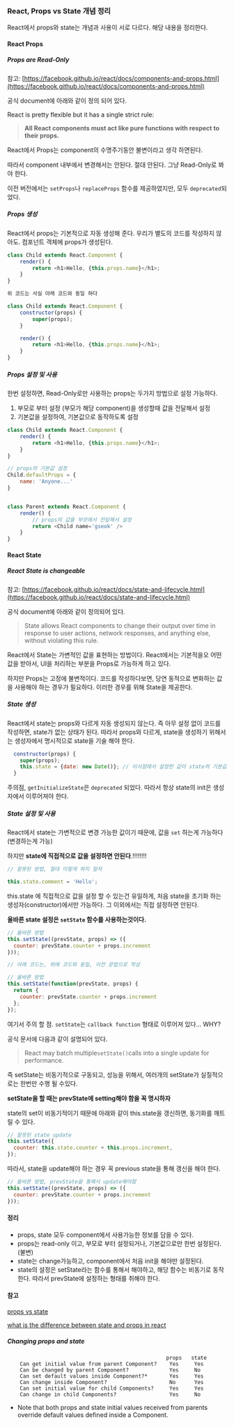 ### React, Props vs State 개념 정리

React에서 props와 state는 개념과 사용이 서로 다르다. 해당 내용을 정리한다.

#### React Props

##### **Props are Read-Only**

참고: [https://facebook.github.io/react/docs/components-and-props.html](https://facebook.github.io/react/docs/components-and-props.html)

공식 document에 아래와 같이 정의 되어 있다.

React is pretty flexible but it has a single strict rule:

> **All React components must act like pure functions with respect to their props.**

React에서 Props는 component의 수명주기동안 불변이라고 생각 하면된다.

따라서 component 내부에서 변경해서는 안된다. 절대 안된다. 그냥 Read-Only로 봐야 한다.

이전 버전에서는 `setProps`나 `replaceProps` 함수를 제공하였지만, 모두 `deprecated`되었다.

##### Props 생성

React에서 props는 기본적으로 자동 생성해 준다. 우리가 별도의 코드를 작성하지 않아도. 컴포넌트 객체에 props가 생성된다.

```js
class Child extends React.Component {
    render() {
        return <h1>Hello, {this.props.name}</h1>;
    }
}

위 코드는 사실 아래 코드와 동일 하다

class Child extends React.Component {
    constructor(props) {
        super(props);
    }

    render() {
        return <h1>Hello, {this.props.name}</h1>;
    }
}
```

##### **Props 설정 및 사용**

한번 설정하면, Read-Only로만 사용하는 props는 두가지 방법으로 설정 가능하다.

1. 부모로 부터 설정 \(부모가 해당 component\)을 생성할때 값을 전달해서 설정
2. 기본값을 설정하여, 기본값으로 동작하도록 설정

```js
class Child extends React.Component {
    render() {
        return <h1>Hello, {this.props.name}</h1>;
    }
}

// props의 기본값 설정
Child.defaultProps = {
    name: 'Anyone...'
}


class Parent extends React.Component {
    render() {
        // props의 값을 부모에서 전달해서 설정
        return <Child name='gseok' />
    }
}
```

#### React State

##### **React State is changeable**

참고: [https://facebook.github.io/react/docs/state-and-lifecycle.html](https://facebook.github.io/react/docs/state-and-lifecycle.html)

공식 document에 아래와 같이 정의되어 있다.

> State allows React components to change their output over time in response to user actions, network responses, and anything else, without violating this rule.

React에서 State는 가변적인 값을 표현하는 방법이다. React에서는 기본적을오 어떤 값을 받아서, UI을 처리하는 부분을 Props로 가능하게 하고 있다.

하지만 Props는 고정에 불변적이다. 코드를 작성하다보면, 당연 동적으로 변화하는 값을 사용해야 하는 경우가 필요하다. 이러한 경우를 위해 State을 제공한다.

##### State 생성

React에서 state는 props와 다르게 자동 생성되지 않는다. 즉 아무 설정 없이 코드를 작성하면, state가 없는 상태가 된다. 따라서 props와 다르게, state을 생성하기 위해서는 생성자에서 명시적으로 state을 기술 해야 한다.

```js
  constructor(props) {
    super(props);
    this.state = {date: new Date()}; // 이시점에서 설정한 값이 state의 기본값이 된다.
  }
```

주의점, `getInitializeState`은 `deprecated` 되었다. 따라서 항상 state의 init은 생성자에서 이루어져야 한다.

##### **State 설정 및 사용**

React에서 state는 가변적으로 변경 가능한 값이기 때문에, 값을 `set` 하는게 가능하다 \(변경하는게 가능\)

하지만 **state에 직접적으로 값을 설정하면 안된다**.!!!!!!!!

```js
// 잘못된 방법, 절대 이렇게 하지 말자

this.state.comment = 'Hello';
```

this.state 에 직접적으로 값을 설정 할 수 있는건 유일하게, 처음 state을 초기화 하는 생성자\(constructor\)에서만 가능하다. 그 이외에서는 직접 설정하면 안된다.

**올바른 state 설정은 `setState` 함수를 사용하는것이다.**

```js
// 올바른 방법
this.setState((prevState, props) => ({
  counter: prevState.counter + props.increment
}));

// 아래 코드는, 위에 코드와 동일, 이전 문법으로 작성

// 올바른 방법
this.setState(function(prevState, props) {
  return {
    counter: prevState.counter + props.increment
  };
});
```

여기서 주의 할 점. `setState`는 `callback function` 형태로 이루어져 있다... WHY?

공식 문서에 다음과 같이 설명되어 있다.

> React may batch multiple`setState()`calls into a single update for performance.

즉 setState는 비동기적으로 구동되고, 성능을 위해서, 여러개의 setState가 실질적으로는 한번만 수행 될 수있다.

**setState을 할 때는 prevState에 setting해야 함을 꼭 명시하자**

state의 set이 비동기적이기 때문에 아래와 같이 this.state을 갱신하면, 동기화를 깨트릴 수 있다.

```js
// 잘못된 state update
this.setState({
  counter: this.state.counter + this.props.increment,
});
```

따라서, state을 update해야 하는 경우 꼭 previous state을 통해 갱신을 해야 한다.

```js
// 올바른 방법, prevState을 통해서 update해야함
this.setState((prevState, props) => ({
  counter: prevState.counter + props.increment
}));
```



#### 정리

* props, state 모두 component에서 사용가능한 정보를 담을 수 있다.
* props는 read-only 이고, 부모로 부터 설정되거나, 기본값으로만 한번 설정된다. \(불변\)
* state는 change가능하고, component에서 처음 init을 해야만 설정된다.
* state의 설정은 setState라는 함수를 통해서 해야하고, 해당 함수는 비동기로 동작한다. 따라서 prevState에 설정하는 형태를 취해야 한다.



#### 참고

[props vs state](https://github.com/uberVU/react-guide/blob/master/props-vs-state.md)

[what is the difference between state and props in react](http://stackoverflow.com/questions/27991366/what-is-the-difference-between-state-and-props-in-react)

##### Changing props and state

```
                                                   props   state
    Can get initial value from parent Component?    Yes     Yes
    Can be changed by parent Component?             Yes     No
    Can set default values inside Component?*       Yes     Yes
    Can change inside Component?                    No      Yes
    Can set initial value for child Components?     Yes     Yes
    Can change in child Components?                 Yes     No

```

* Note that both props and state initial values received from parents override default values defined inside a Component.



